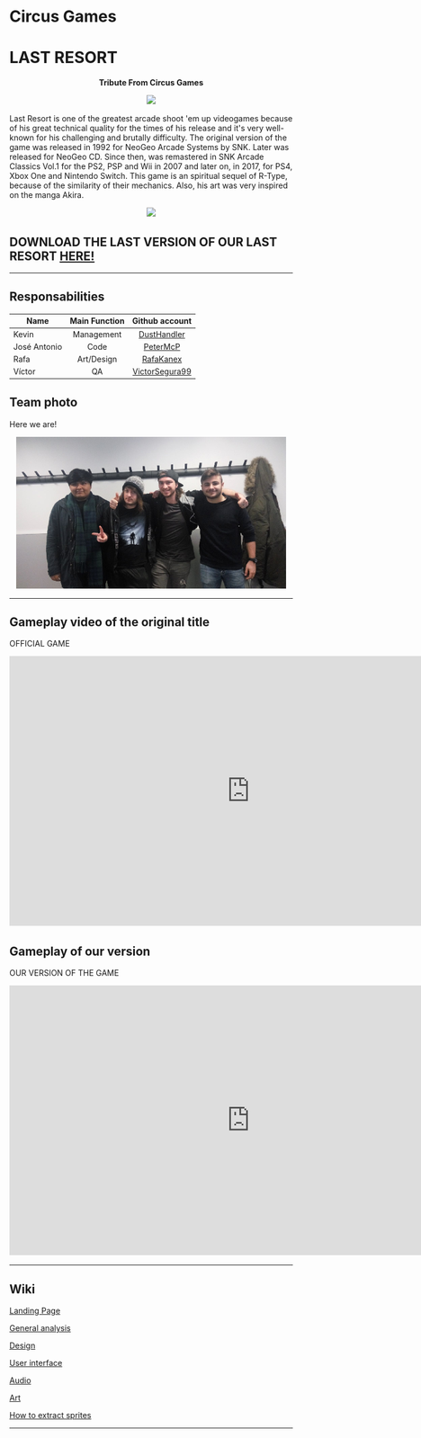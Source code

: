 # Circus Games

# LAST RESORT 

<p align="center">
  <b>Tribute From Circus Games</b><br>
</p>

<p align="center">
<img src="https://upload.wikimedia.org/wikipedia/en/thumb/1/14/Last_Resort_Neo_Geo_cover.jpg/250px-Last_Resort_Neo_Geo_cover.jpg" width="400">
</p>

Last Resort is one of the greatest arcade shoot 'em up videogames because of his great technical quality for the times of his release and it's very well-known for his challenging and brutally difficulty. The original version of the game was released in 1992 for NeoGeo Arcade Systems by SNK. Later was released for NeoGeo CD. Since then, was remastered in SNK Arcade Classics Vol.1 for the PS2, PSP and Wii in 2007 and later on, in 2017, for PS4, Xbox One and Nintendo Switch. This game is an spiritual sequel of R-Type, because of the similarity of their mechanics. Also, his art was very inspired on the manga Akira.

<p align="center">
<img src="http://www.mobygames.com/images/shots/l/101879-last-resort-neo-geo-screenshot-boss.gif" width="480">
</p>


## DOWNLOAD THE LAST VERSION OF OUR LAST RESORT [HERE!](https://github.com/CircusGames/Last_Resort/releases)


***

## Responsabilities


| Name	        | Main Function  | Github account|
| ------------- |:-------------:|:-------------:|
| Kevin      | Management |[DustHandler](https://github.com/dusthandler)|
| José Antonio      | Code      |[PeterMcP](https://github.com/peterMcP)|
| Rafa | Art/Design      |[RafaKanex](https://github.com/RafaKanex)|
| Víctor | QA      |[VictorSegura99](https://github.com/VictorSegura99)|


## Team photo

Here we are!

<p align="center"><img src="https://github.com/CircusGames/Last_Resort/blob/master/docs/teamphoto2.png"></p>

***

## Gameplay video of the original title

OFFICIAL GAME
<iframe width="854" height="480" src="https://www.youtube.com/embed/y1xUT7QJ-mA" frameborder="0" allow="autoplay; encrypted-media" allowfullscreen></iframe>

## Gameplay of our version

OUR VERSION OF THE GAME

<iframe width="854" height="480" src="https://www.youtube.com/embed/EA91D_EpZY0" frameborder="0" allow="autoplay; encrypted-media" allowfullscreen></iframe>

***


## Wiki

[Landing Page](https://github.com/CircusGames/Last_Resort/wiki)

[General analysis](https://github.com/CircusGames/Last_Resort/wiki/Analysis)

[Design](https://github.com/CircusGames/Last_Resort/wiki/Design)

[User interface](https://github.com/CircusGames/Last_Resort/wiki/UI)

[Audio](https://github.com/CircusGames/Last_Resort/wiki/Audio)

[Art](https://github.com/CircusGames/Last_Resort/wiki/Art)

[How to extract sprites](https://github.com/CircusGames/Last_Resortwiki/HowTo)


***

